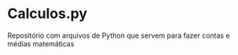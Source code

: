 # Calculos.py
Repositório com arquivos de Python que servem para fazer contas e médias matemáticas 
